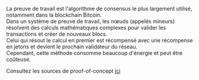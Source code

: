 La preuve de travail est l'algorithme de consensus le plus largement utilisé, notamment dans la blockchain Bitcoin.  
Dans un système de preuve de travail, les nœuds (appelés mineurs) résolvent des calculs mathématiques complexes pour valider les transactions et créer de nouveaux blocs.  
Celui qui résout le calcul en premier est récompensé avec une récompense en jetons et devient le prochain validateur du réseau.  
Cependant, cette méthode consomme beaucoup d'énergie et peut être coûteuse.

Consultez les sources de proof-of-concept [ici](poc.py)